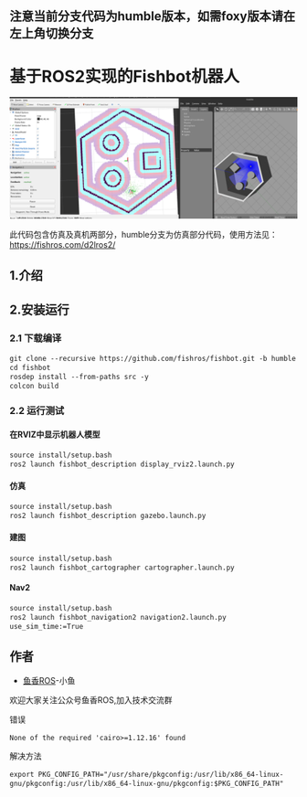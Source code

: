 <!--
 * @作者: 小鱼
 * @公众号: 鱼香ROS
 * @QQ交流群: 2642868461
 * @描述: README
-->
## 注意当前分支代码为humble版本，如需foxy版本请在左上角切换分支

# 基于ROS2实现的Fishbot机器人

![微信图片_20220908133932](doc/imgs/微信图片_20220908133932.png)

此代码包含仿真及真机两部分，humble分支为仿真部分代码，使用方法见：https://fishros.com/d2lros2/


## 1.介绍


## 2.安装运行

### 2.1 下载编译


```
git clone --recursive https://github.com/fishros/fishbot.git -b humble
cd fishbot
rosdep install --from-paths src -y
colcon build
```

### 2.2 运行测试

#### 在RVIZ中显示机器人模型

```
source install/setup.bash
ros2 launch fishbot_description display_rviz2.launch.py
```

#### 仿真
```
source install/setup.bash
ros2 launch fishbot_description gazebo.launch.py
```

#### 建图

```
source install/setup.bash
ros2 launch fishbot_cartographer cartographer.launch.py
```


#### Nav2
```
source install/setup.bash
ros2 launch fishbot_navigation2 navigation2.launch.py use_sim_time:=True
```


<!-- submodule https://github.91chi.fun/https://github.com/ros-planning/navigation2.git -->

## 作者
- [鱼香ROS](https://fishros.com)-小鱼

欢迎大家关注公众号鱼香ROS,加入技术交流群


错误
```
None of the required 'cairo>=1.12.16' found
```

解决方法
```
export PKG_CONFIG_PATH="/usr/share/pkgconfig:/usr/lib/x86_64-linux-gnu/pkgconfig:/usr/lib/x86_64-linux-gnu/pkgconfig:$PKG_CONFIG_PATH"
```
